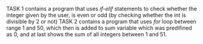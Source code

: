 TASK 1 contains a program that uses _if-elif_ statements to check whether the integer given by the user, is even or odd (by checking whether the int is divisible by 2  or not)
TASK 2 contains a program that uses _for_ loop between range 1 and 50, which then is added to sum variable which was predifined as 0, and at last shows the sum of  all integers between 1 and 51.
